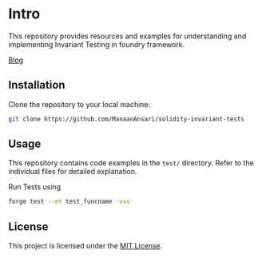 # Intro

This repository provides resources and examples for understanding and implementing Invariant Testing in foundry framework.

[Blog](https://manaanansari.medium.com/invariant-testing-explained-stateless-and-stateful-fuzzing-in-foundry-529292b7e112#)

## Installation

Clone the repository to your local machine:

```bash
git clone https://github.com/ManaanAnsari/solidity-invariant-tests

```

## Usage

This repository contains code examples in the `test/` directory. Refer to the individual files for detailed explanation.

Run Tests using

```bash
forge test --mt test_funcname -vvv
```

## License

This project is licensed under the [MIT License](LICENSE).
